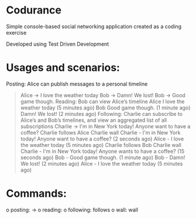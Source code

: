 # Codurance
Simple console-based social networking application created as a coding exercise

Developed using Test Driven Development

Usages and scenarios:
=====================
Posting: Alice can publish messages to a personal timeline
> Alice -> I love the weather today
> Bob -> Damn! We lost!
> Bob -> Good game though.
Reading: Bob can view Alice’s timeline
> Alice
I love the weather today (5 minutes ago)
> Bob
Good game though. (1 minute ago)
Damn! We lost! (2 minutes ago)
Following: Charlie can subscribe to Alice’s and Bob’s timelines, and view an aggregated list of all subscriptions
> Charlie -> I'm in New York today! Anyone want to have a coffee?
> Charlie follows Alice
> Charlie wall
Charlie - I'm in New York today! Anyone want to have a coffee? (2 seconds ago)
Alice - I love the weather today (5 minutes ago)
> Charlie follows Bob
> Charlie wall
Charlie - I'm in New York today! Anyone wants to have a coffee? (15 seconds ago)
Bob - Good game though. (1 minute ago)
Bob - Damn! We lost! (2 minutes ago)
Alice - I love the weather today (5 minutes ago)


Commands:
=========
o posting: <user name> -> <message>
o reading: <user name>
o following: <user name> follows <another user>
o wall: <user name> wall
